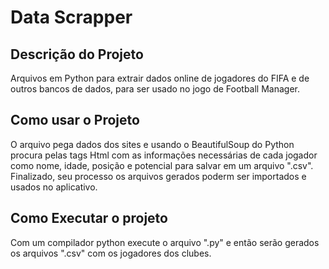 # Data Scrapper

## Descrição do Projeto 

 Arquivos em Python para extrair dados online de jogadores do FIFA e de outros bancos de dados, para ser usado no jogo de Football Manager.

## Como usar o Projeto

 O arquivo pega dados dos sites e usando o BeautifulSoup do Python procura pelas tags Html com as informações necessárias de cada jogador como nome, idade, posição e potencial para salvar em um arquivo ".csv". Finalizado, seu processo os arquivos gerados poderm ser importados e usados no aplicativo.

## Como Executar o projeto

 Com um compilador python execute o arquivo ".py" e então serão gerados os arquivos ".csv" com os jogadores dos clubes.
